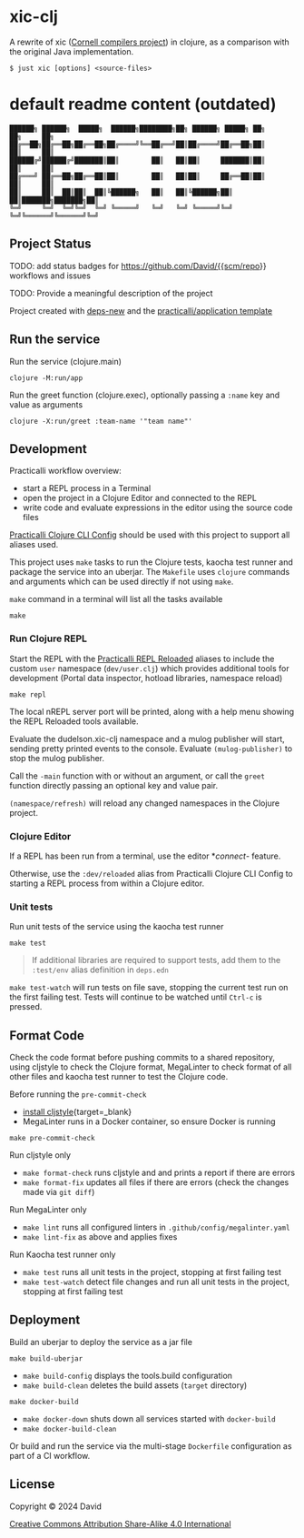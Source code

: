 # xic-clj

A rewrite of xic ([Cornell compilers project](https://www.cs.cornell.edu/courses/cs4120/2018sp/)) in clojure, as a comparison with the original
Java implementation.

`$ just xic [options] <source-files>`

# default readme content (outdated)

```none
██████╗ ██████╗  █████╗  ██████╗████████╗██╗ ██████╗ █████╗ ██╗     ██╗     ██╗
██╔══██╗██╔══██╗██╔══██╗██╔════╝╚══██╔══╝██║██╔════╝██╔══██╗██║     ██║     ██║
██████╔╝██████╔╝███████║██║        ██║   ██║██║     ███████║██║     ██║     ██║
██╔═══╝ ██╔══██╗██╔══██║██║        ██║   ██║██║     ██╔══██║██║     ██║     ██║
██║     ██║  ██║██║  ██║╚██████╗   ██║   ██║╚██████╗██║  ██║███████╗███████╗██║
╚═╝     ╚═╝  ╚═╝╚═╝  ╚═╝ ╚═════╝   ╚═╝   ╚═╝ ╚═════╝╚═╝  ╚═╝╚══════╝╚══════╝╚═╝
```

## Project Status

TODO: add status badges for <https://github.com/David/{{scm/repo>}} workflows and issues

TODO: Provide a meaningful description of the project

Project created with [deps-new](https://github.com/seancorfield/deps-new) and the [practicalli/application template](https://github.com/practicalli/project-templates)

## Run the service

Run the service (clojure.main)

```shell
clojure -M:run/app
```

Run the greet function (clojure.exec), optionally passing a `:name` key and value as arguments

```shell
clojure -X:run/greet :team-name '"team name"'
```

## Development

Practicalli workflow overview:

- start a REPL process in a Terminal
- open the project in a Clojure Editor and connected to the REPL
- write code and evaluate expressions in the editor using the source code files

[Practicalli Clojure CLI Config](https://practical.li/clojure/clojure-cli/practicalli-config/) should be used with this project to support all aliases used.

This project uses `make` tasks to run the Clojure tests, kaocha test runner and package the service into an uberjar.  The `Makefile` uses `clojure` commands and arguments which can be used directly if not using `make`.

`make` command in a terminal will list all the tasks available

```shell
make
```


### Run Clojure REPL

Start the REPL with the [Practicalli REPL Reloaded](https://practical.li/clojure/clojure-cli/repl-reloaded/) aliases to include the custom `user` namespace (`dev/user.clj`) which provides additional tools for development (Portal data inspector, hotload libraries, namespace reload)

```shell
make repl
```

The local nREPL server port will be printed, along with a help menu showing the REPL Reloaded tools available.

Evaluate the dudelson.xic-clj namespace and a mulog publisher will start, sending pretty printed events to the console. Evaluate `(mulog-publisher)` to stop the mulog publisher.

Call the `-main` function with or without an argument, or call the `greet` function directly passing an optional key and value pair.

`(namespace/refresh)` will reload any changed namespaces in the Clojure project.


### Clojure Editor

If a REPL has been run from a terminal, use the editor **connect*- feature.

Otherwise, use the `:dev/reloaded` alias from Practicalli Clojure CLI Config to starting a REPL process from within a Clojure editor.


### Unit tests

Run unit tests of the service using the kaocha test runner

```shell
make test
```

> If additional libraries are required to support tests, add them to the `:test/env` alias definition in `deps.edn`

`make test-watch` will run tests on file save, stopping the current test run on the first failing test.  Tests will continue to be watched until `Ctrl-c` is pressed.

## Format Code

Check the code format before pushing commits to a shared repository, using cljstyle to check the Clojure format, MegaLinter to check format of all other files and kaocha test runner to test the Clojure code.

Before running the `pre-commit-check`

- [install cljstyle](https://github.com/greglook/cljstyle/releases){target=_blank}
- MegaLinter runs in a Docker container, so ensure Docker is running

```shell
make pre-commit-check
```

Run cljstyle only

- `make format-check` runs cljstyle and and prints a report if there are errors
- `make format-fix` updates all files if there are errors (check the changes made via `git diff`)

Run MegaLinter only

- `make lint` runs all configured linters in `.github/config/megalinter.yaml`
- `make lint-fix` as above and applies fixes

Run Kaocha test runner only

- `make test` runs all unit tests in the project, stopping at first failing test
- `make test-watch` detect file changes and run all unit tests in the project, stopping at first failing test


## Deployment

Build an uberjar to deploy the service as a jar file

```shell
make build-uberjar
```

- `make build-config` displays the tools.build configuration
- `make build-clean` deletes the build assets (`target` directory)

```shell
make docker-build
```

- `make docker-down` shuts down all services started with `docker-build`
- `make docker-build-clean`

Or build and run the service via the multi-stage `Dockerfile` configuration as part of a CI workflow.


## License

Copyright © 2024 David

[Creative Commons Attribution Share-Alike 4.0 International](http://creativecommons.org/licenses/by-sa/4.0/")
